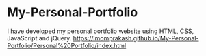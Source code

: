 # My-Personal-Portfolio
I have developed my personal portfolio website using HTML, CSS, JavaScript and jQuery.
https://imomprakash.github.io/My-Personal-Portfolio/Personal%20Portfolio/index.html
